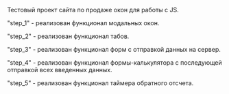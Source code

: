 Тестовый проект сайта по продаже окон для работы с JS.

"step_1" - реализован функционал модальных окон.

"step_2" - реализован функционал табов.

"step_3" - реализован функционал форм с отправкой данных на сервер.

"step_4" - реализован функционал формы-калькулятора с последующей отправкой всех введенных данных.

"step_5" - реализован функционал таймера обратного отсчета.
